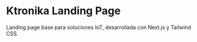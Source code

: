 # Ktronika Landing Page

Landing page base para soluciones IoT, desarrollada con Next.js y Tailwind CSS.